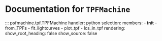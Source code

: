 # Documentation for `TPFMachine`

::: psfmachine.tpf.TPFMachine
    handler: python
    selection:
      members:
        - __init__
        - from_TPFs
        - fit_lightcurves
        - plot_tpf
        - lcs_in_tpf
    rendering:
      show_root_heading: false
      show_source: false
